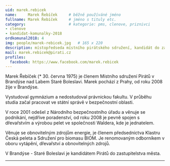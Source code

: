 ```yaml
---
uid: marek.rebicek
name:     Marek Řebíček  	# běžně používáné jméno
fullname: Marek Řebíček  	# jméno s tituly etc.
category:                   # kategorie: pms, clenove, priznivci
- clenove
- kandidat-komunalky-2018
ordkomunal2018: 4
img: people/marek-rebicek.jpg   # 165 x 220
description: místopředseda místního pirátského sdružení, kandidát do zastupitelstva, povoláním podnikatel v dřevozpracujícím průmyslu  # kratký popis, max 160 znaků
mail: marek.rebicek@pirati.cz
profiles:
  facebook: https://www.facebook.com/marek.rebicek
---
```


Marek Řebíček (* 30. června 1975) je členem Místního sdružení Pirátů v Brandýse nad Labem Staré Boleslavi. Marek pochází z Prahy, od roku 2008 žije v Brandýse.

Vystudoval gymnázium a nedostudoval právnickou fakultu. V průběhu studia začal pracovat ve státní správě v bezpečnostní oblasti.

V roce 2001 odešel z Národního bezpečnostního úřadu a věnuje se podnikání, nejdříve poradenství, od roku 2008 je pevně spojen s dřevařstvím a výrobou pelet ve společnosti Waldera, kde je jednatelem.

Věnuje se obnovitelným zdrojům energie, je členem předsednictva Klastru Česká peleta a Sdružení pro biomasu BIOM. Je renomovaným odborníkem v oboru vytápění, dřevařství a obnovitelných zdrojů.

V Brandýse - Staré Boleslavi je kandidátem Pirátů do zastupitelstva města.

---
